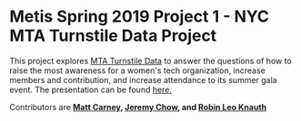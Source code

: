 # Metis Spring 2019 Project 1 - NYC MTA Turnstile Data Project
This project explores [MTA Turnstile Data](http://web.mta.info/developers/turnstile.html) to answer the questions of how to raise the most awareness for a women's tech organization, increase members and contribution, and increase attendance to its summer gala event. The presentation can be found [here.](metis_project_1_mta_optimization_project.pdf)

Contributors are **[Matt Carney](https://www.linkedin.com/in/matt-carney-pe-7766022a/), [Jeremy Chow](https://www.linkedin.com/in/jeremy-chow/), and [Robin Leo Knauth](https://www.linkedin.com/in/robinleoknauth/)**